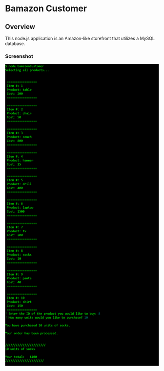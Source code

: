 # Bamazon Customer

## Overview

This node.js application is an Amazon-like storefront that utilizes a MySQL database.

### Screenshot
![](ss1.png)
